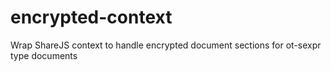 # encrypted-context
Wrap ShareJS context to handle encrypted document sections for ot-sexpr type documents
